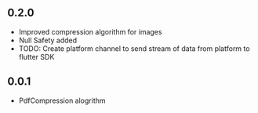 ## 0.2.0
* Improved compression algorithm for images
* Null Safety added
* TODO: Create platform channel to send stream of data from platform to flutter SDK

## 0.0.1
* PdfCompression alogrithm

